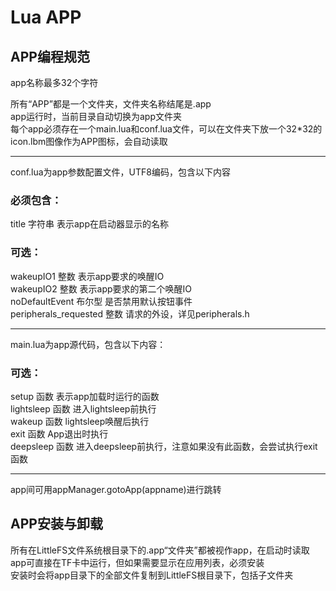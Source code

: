 # Lua APP

## APP编程规范  
app名称最多32个字符  

所有“APP”都是一个文件夹，文件夹名称结尾是.app  
app运行时，当前目录自动切换为app文件夹  
每个app必须存在一个main.lua和conf.lua文件，可以在文件夹下放一个32*32的icon.lbm图像作为APP图标，会自动读取  

---

conf.lua为app参数配置文件，UTF8编码，包含以下内容  

### 必须包含：  
title 字符串 表示app在启动器显示的名称  

### 可选：  
wakeupIO1 整数 表示app要求的唤醒IO  
wakeupIO2 整数 表示app要求的第二个唤醒IO  
noDefaultEvent 布尔型 是否禁用默认按钮事件  
peripherals_requested 整数 请求的外设，详见peripherals.h  

---

main.lua为app源代码，包含以下内容： 

### 可选： 
setup 函数 表示app加载时运行的函数  
lightsleep 函数 进入lightsleep前执行  
wakeup 函数 lightsleep唤醒后执行  
exit 函数 App退出时执行  
deepsleep 函数 进入deepsleep前执行，注意如果没有此函数，会尝试执行exit函数  

---

app间可用appManager.gotoApp(appname)进行跳转  

## APP安装与卸载
所有在LittleFS文件系统根目录下的.app“文件夹”都被视作app，在启动时读取  
app可直接在TF卡中运行，但如果需要显示在应用列表，必须安装  
安装时会将app目录下的全部文件复制到LittleFS根目录下，包括子文件夹  

